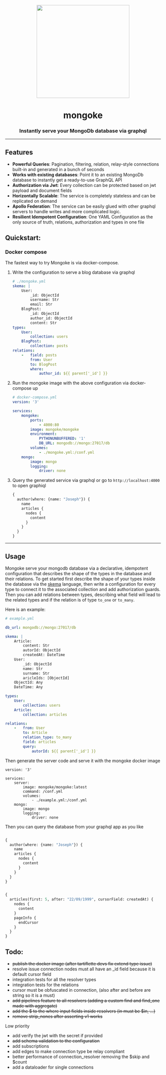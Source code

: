 <p align="center">
  <img width="300" src="https://github.com/remorses/mongoke/blob/master/.github/logo.jpg?raw=true">
</p>
<h1 align="center">mongoke</h1>
<h3 align="center">Instantly serve your MongoDb database via graphql</h3>

-------------------

## Features

* **Powerful Queries**: Pagination, filtering, relation, relay-style connections built-in and generated in a bunch of seconds
* **Works with existing databases**: Point it to an existing MongoDb database to instantly get a ready-to-use GraphQL API
* **Authorization via Jwt**: Every collection can be protected based on jwt payload and document fields
* **Horizontally Scalable**: The service is completely stateless and can be replicated on demand
* **Apollo Federation**: The service can be easily glued with other graphql servers to handle writes and more complicated logic.
* **Resilient Idempotent Configuration**: One YAML Configuration as the only source of truth, relations, authorization and types in one file


## Quickstart:

### Docker compose

The fastest way to try Mongoke is via docker-compose.

1. Write the configuration to serve a blog database via graphql
    ```yml
    # ./mongoke.yml
    skema: |
        User:
            _id: ObjectId
            username: Str
            email: Str
        BlogPost:
            _id: ObjectId
            author_id: ObjectId
            content: Str
    types:
        User:
            collection: users
        BlogPost:
            collection: posts
    relations:
        -   field: posts
            from: User
            to: BlogPost
            where:
                author_id: ${{ parent['_id'] }}
    ```
2. Run the mongoke image with the above configuration via docker-compose up
    ```yml
    # docker-compose.yml
    version: '3'

    services:
        mongoke:
            ports:
                - 4000:80
            image: mongoke/mongoke
            environment: 
                PYTHONUNBUFFERED: '1'
                DB_URL: mongodb://mongo:27017/db
            volumes: 
                - ./mongoke.yml:/conf.yml  
        mongo:
            image: mongo
            logging: 
                driver: none

    ```
3. Query the generated service via graphql or go to `http://localhost:4000` to open graphiql
    ```graphql
    {
      author(where: {name: "Joseph"}) {
        name
        articles {
          nodes {
            content
          }
        }
      }
    }
    ```
------


## Usage
Mongoke serve your mongodb database via a declarative, idempotent configuration that describes the shape of the types in the database and their relations.
To get started first describe the shape of your types inside the database via the [skema](https://github.com/remorses/skema) language, then write a configuration for every type to connect it to the associated collection and add authorization guards.
Then you can add relations between types, describing what field will lead to the related types and if the relation is of type `to_one` or `to_many`.

Here is an example:
```yaml
# example.yml

db_url: mongodb://mongo:27017/db

skema: |
    Article:
        content: Str
        autorId: ObjectId
        createdAt: DateTime
    User:
        _id: ObjectId
        name: Str
        surname: Str
        aricleIds: [ObjectId]
    ObjectId: Any
    DateTime: Any

types:
    User:
        collection: users
    Article:
        collection: articles

relations:
    -   from: User
        to: Article
        relation_type: to_many
        field: articles
        query:
            autorId: ${{ parent['_id'] }}
```

Then generate the server code and serve it with the mongoke docker image
```
version: '3'

services:
    server:
        image: mongoke/mongoke:latest
        command: /conf.yml
        volumes: 
            - ./example.yml:/conf.yml
    mongo:
        image: mongo
        logging: 
            driver: none
```

Then you can query the database from your graphql app as you like

```graphql

{
  author(where: {name: "Joseph"}) {
    name
    articles {
      nodes {
        content
      }
    }
  }
}
```

```graphql

{
  articles(first: 5, after: "22/09/1999", cursorField: createdAt) {
    nodes {
      content
    }
    pageInfo {
      endCursor
    }
  }
}
```

## Todo:
- ~~publish the docker image (after tartiflette devs fix extend type issue)~~
- resolve issue connection nodes must all have an _id field because it is default cursor field
- integration tests for all the resolver types
- integration tests for the relations
- cursor must be obfuscated in connection, (also after and before are string so it is a must)
- ~~add pipelines feature to all resolvers (adding a custom find and find_one made with aggregate)~~
- ~~add the $ to the where input fields inside resolvers (in must be $in, ...)~~
- ~~remove strip_nones after asserting v1 works~~

Low priority
- add verify the jwt with the secret if provided
- ~~add schema validation to the configuration~~
- add subscriptions
- add edges to make connection type be relay compliant 
- better performance of connection_resolver removing the $skip and $count
- add a dataloader for single connections
